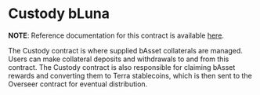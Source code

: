 # Custody bLuna

**NOTE**: Reference documentation for this contract is available [here](https://app.gitbook.com/@anchor-protocol/s/anchor-2/smart-contracts/money-market/custody-bluna-specific).

The Custody contract is where supplied bAsset collaterals are managed. Users can make collateral 
deposits and withdrawals to and from this contract. The Custody contract is also responsible for 
claiming bAsset rewards and converting them to Terra stablecoins, which is then sent to the Overseer 
contract for eventual distribution.
